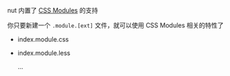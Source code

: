 nut 内置了 [CSS Modules](https://github.com/css-modules/css-modules) 的支持

你只要新建一个 `.module.[ext]` 文件，就可以使用 CSS Modules 相关的特性了

- index.module.css
- index.module.less

  ...
